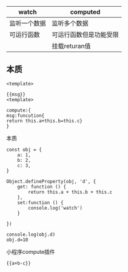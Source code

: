    watch                     |computed		         
|-----------------------------|----------------|
 监听一个数据                  | 监听多个数据               
  可运行函数                   |  可运行函数但是功能受限 
                             | 挂载returan值


## 本质

```
<template>

{{msg}}
<template>

compute:{
msg:funcution{
return this.a+this.b=this.c}
}
```
本质

```
const obj = {
    a: 1,
    b: 2,
    c: 3,
}

Object.defineProperty(obj, 'd', {
    get: function () {
        return this.a + this.b + this.c
    },
    set:function () {
        console.log('watch')
    }

})

console.log(obj.d)
obj.d=10
```
小程序compute插件

```
{{a+b-c}}
```
